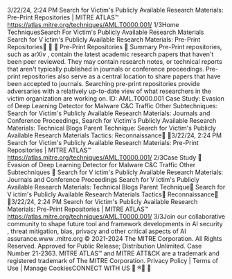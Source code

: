 3/22/24, 2:24 PM Search for Victim's Publicly Available Research Materials: Pre-Print Repositories | MITRE ATLAS™
https://atlas.mitre.org/techniques/AML.T0000.001/ 1/3Home TechniquesSearch For Victim's Publicly Available
Research Materials
Search for V ictim's Publicly
Available Research
Materials: Pre-Print
Repositories󰅂 󰅂 󰅂
Pre-Print
Repositories 󰅂
Summary
Pre-Print repositories, such as arXiv , contain the latest academic research papers
that haven't been peer reviewed. They may contain research notes, or technical
reports that aren't typically published in journals or conference proceedings. Pre-
print repositories also serve as a central location to share papers that have been
accepted to journals. Searching pre-print repositories provide adversaries with a
relatively up-to-date view of what researchers in the victim organization are working
on.
ID: AML.T0000.001
Case Study: Evasion of Deep Learning Detector for Malware C&C Traffic
Other Subtechniques: Search for Victim's Publicly Available Research Materials: Journals
and Conference Proceedings, Search for Victim's Publicly Available Research Materials:
Technical Blogs
Parent Technique: Search for Victim's Publicly Available Research Materials
Tactics: Reconnaissance󰍜 󰇙3/22/24, 2:24 PM Search for Victim's Publicly Available Research Materials: Pre-Print Repositories | MITRE ATLAS™
https://atlas.mitre.org/techniques/AML.T0000.001/ 2/3Case Study 󰅃
Evasion of Deep Learning Detector for Malware C&C Traffic
Other Subtechniques 󰅃
Search for V ictim's Publicly Available Research Materials: Journals and Conference
Proceedings
Search for V ictim's Publicly Available Research Materials: Technical Blogs
Parent Technique󰅃
Search for V ictim's Publicly Available Research Materials
Tactics󰅃
Reconnaissance󰍜 󰇙3/22/24, 2:24 PM Search for Victim's Publicly Available Research Materials: Pre-Print Repositories | MITRE ATLAS™
https://atlas.mitre.org/techniques/AML.T0000.001/ 3/3Join our collaborative community
to shape future tool and
framework developments in AI
security , threat mitigation, bias,
privacy and other critical aspects
of AI assurance.www .mitre.org
© 2021-2024 The MITRE Corporation. All Rights Reserved.
Approved for Public Release; Distribution Unlimited. Case Number 21-2363.
MITRE ATLAS™ and MITRE ATT&CK are a trademark and registered trademark of The MITRE
Corporation.
Privacy Policy | Terms of Use | Manage CookiesCONNECT WITH US
󰅂
®󰍜 󰇙